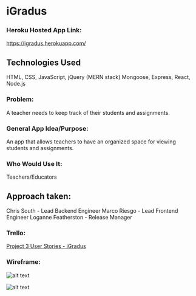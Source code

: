 # iGradus

### Heroku Hosted App Link:
https://igradus.herokuapp.com/

## Technologies Used
HTML, CSS, JavaScript, jQuery
(MERN stack) Mongoose, Express, React, Node.js

### Problem: 
A teacher needs to keep track of their students and assignments.

### General App Idea/Purpose: 
An app that allows teachers to have an organized space for viewing students and assignments.

### Who Would Use It: 
Teachers/Educators

## Approach taken:
Chris South - Lead Backend Engineer
Marco Riesgo - Lead Frontend Engineer
Loganne Featherston - Release Manager

### Trello:

[Project 3 User Stories - iGradus](https://trello.com/invite/b/jUeguKvD/2993df73a0625fa0e0dd968af8e60a0a/igradus)

### Wireframe:

![alt text](https://github.com/LoganneF/iGradus-frontend/blob/marco/igradus/public/assignmentwireframe.png)

![alt text](https://github.com/LoganneF/iGradus-frontend/blob/marco/igradus/public/studentwireframe.png)